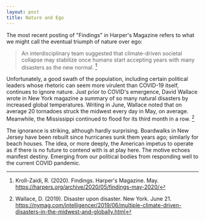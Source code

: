 ```yaml
---
layout: post
title: Nature and Ego
---
```


The most recent posting of "Findings" in Harper's Magazine refers to what we might call the eventual triumph of nature over ego:

> An interdisciplinary team suggested that climate-driven societal collapse may stabilize once humans start accepting years with many disasters as the new normal. [^1]

Unfortunately, a good swath of the population, including certain political leaders whose rhetoric can seem more virulent than COVID-19 itself, continues to ignore nature. Just prior to COVID's emergence, David Wallace wrote in New York magazine a summary of so many natural disasters by increased global temperatures. Writing in June, Wallace noted that on average 20 tornadoes struck the midwest every day in May, on average. Meanwhile, the Mississippi continued to flood for its third month in a row. [^2] 

The ignorance is striking, although hardly surprising. Boardwalks in New Jersey have been rebuilt since hurricanes sunk them years ago; similarly for beach houses. The idea, or more deeply, the American impetus to operate as if there is no future to contend with is at play here. The motive echoes manifest destiny. Emerging from our political bodies from responding well to the current COVID pandemic. 


[^1]: Kroll-Zaidi, R. (2020). Findings. Harper's Magazine. May. https://harpers.org/archive/2020/05/findings-may-2020/
[^2]: Wallace, D. (2019). Disaster upon disaster. New York. June 21. https://nymag.com/intelligencer/2019/06/multiple-climate-driven-disasters-in-the-midwest-and-globally.html

